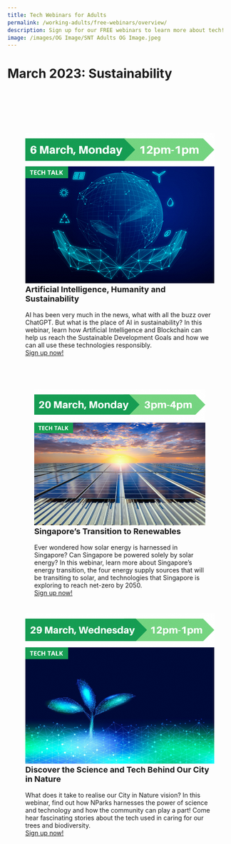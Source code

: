 ```yaml
---
title: Tech Webinars for Adults
permalink: /working-adults/free-webinars/overview/
description: Sign up for our FREE webinars to learn more about tech!
image: /images/OG Image/SNT Adults OG Image.jpeg
---
```

# March 2023: Sustainability
<br>
<div class="row" style="padding: 40px 0px 10px 0px;">
<div class="col" style="padding: 20px 20px 0px 20px;">
<div class="col" style="padding: 20px 20px 0px 20px;"><img src="/images/Mar%202023/WA_6%20Mar%202023.png"><br>
<div class="header" style="font-size:18px"><b>Artificial Intelligence, Humanity and Sustainability</b></div><br>AI has been very much in the news, what with all the buzz over ChatGPT. But what is the place of AI in sustainability? In this webinar, learn how Artificial Intelligence and Blockchain can help us reach the Sustainable Development Goals and how we can all use these technologies responsibly. <a href="https://go.gov.sg/wa-ai-sustainability-mar23" target="_blank"><br>Sign up now!</a>
</div>
<br>

<br>
<div class="row" style="padding: 20px 20px 0px 20px;">
<div class="col" style="padding: 20px 20px 0px 20px;"><img src="/images/Mar%202023/WA_20%20Mar%202023.png"><br>
<div class="header" style="font-size:18px"><b>Singapore’s Transition to Renewables</b></div><br>Ever wondered how solar energy is harnessed in Singapore? Can Singapore be powered solely by solar energy? In this webinar, learn more about Singapore’s energy transition, the four energy supply sources that will be transiting to solar, and technologies that Singapore is exploring to reach net-zero by 2050. <a href="https://go.gov.sg/wa-sgsolarenergy-mar23" target="_blank"><br>Sign up now!</a>
</div>
<br>

</div>
<div class="col" style="padding: 20px 20px 0px 20px;"><img src="/images/Mar%202023/WA_29%20Mar%202023.png"><br>
<div class="header" style="font-size:18px"><b>Discover the Science and Tech Behind Our City in Nature</b></div><br>What does it take to realise our City in Nature vision? In this webinar, find out how NParks harnesses the power of science and technology and how the community can play a part! Come hear fascinating stories about the tech used in caring for our trees and biodiversity. <a href="https://go.gov.sg/nparks-sustech" target="_blank"><br>Sign up now!</a>
</div>
<br><br></div>
		
<div class="row" style="padding: 0px 20px 0px 20px;">
